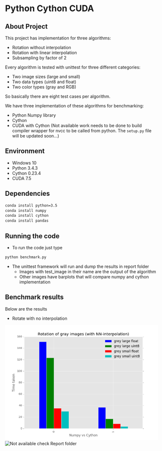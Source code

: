 

# Python Cython CUDA

## About Project

This project has implementation for three algorithms:
+ Rotation without interpolation
+ Rotation with linear interpolation
+ Subsampling by factor of 2

Every algorithm is tested with unittest for three different categories:
+ Two image sizes (large and small)
+ Two data types (uint8 and float)
+ Two color types (gray and RGB)

So basically there are eight test cases per algorithm.

We have three implementation of these algorithms for benchmarking:
+ Python Numpy library
+ Cython
+ CUDA with Cython (Not available work needs to be done to build compiler wrapper for nvcc to be called from python.
The `setup.py` file will be updated soon...)

## Environment
+ Windows 10
+ Python 3.4.3
+ Cython 0.23.4
+ CUDA 7.5

## Dependencies
```sh
conda install python=3.5
conda install numpy
conda install cython
conda install pandas
```

## Running the code
+ To run the code just type
```py
python benchmark.py
```
+ The unittest framework will run and dump the results in report folder
  + Images with test_image in their name are the output of the algorithm
  + Other images have barplots that will compare numpy and cython implementation

## Benchmark results
Below are the results
+ Rotate with no interpolation

![Not available check Report folder](Report/RotateGrayNN.png?raw=true "Gray image")
![Not available check Report folder](Report/img.jpg?raw=true "RGB image")